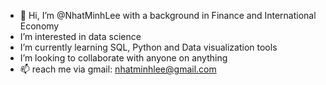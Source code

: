 - 👋 Hi, I’m @NhatMinhLee with a background in Finance and International Economy
- I’m interested in data science
- I’m currently learning SQL, Python and Data visualization tools
- I’m looking to collaborate with anyone on anything
- 📫 reach me via gmail: nhatminhlee@gmail.com


